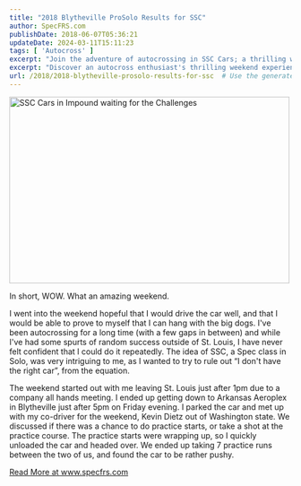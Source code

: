 ```yaml
---
title: "2018 Blytheville ProSolo Results for SSC"
author: SpecFRS.com
publishDate: 2018-06-07T05:36:21
updateDate: 2024-03-11T15:11:23
tags: [ 'Autocross' ]
excerpt: "Join the adventure of autocrossing in SSC Cars; a thrilling weekend of speed, skill, and camaraderie in the fast-paced world of Solo Spec Racing."
excerpt: "Discover an autocross enthusiast's thrilling weekend experience pushing the limits in a Spec class event, experiencing camaraderie & car challenges."
url: /2018/2018-blytheville-prosolo-results-for-ssc  # Use the generated URL with year
---
```

<p><a data-flickr-embed="true" data-footer="true" data-header="true" href="https://www.flickr.com/photos/chammond/26990079767/in/album-72157690612809440/" title="SSC Cars in Impound waiting for the Challenges"><img alt="SSC Cars in Impound waiting for the Challenges" height="333" src="https://farm1.staticflickr.com/906/26990079767_9da6e5a1e9.jpg" width="500" /></a><script async src="//embedr.flickr.com/assets/client-code.js" charset="utf-8"></script></p>  <p>In short, WOW. What an amazing weekend.</p>  <p>I went into the weekend hopeful that I would drive the car well, and that I would be able to prove to myself that I can hang with the big dogs. I've been autocrossing for a long time (with a few gaps in between) and while I've had some spurts of random success outside of St. Louis, I have never felt confident that I could do it repeatedly. The idea of SSC, a Spec class in Solo, was very intriguing to me, as I wanted to try to rule out &ldquo;I don't have the right car&rdquo;, from the equation.</p>  <p>The weekend started out with me leaving St. Louis just after 1pm due to a company all hands meeting. I ended up getting down to Arkansas Aeroplex in Blytheville just after 5pm on Friday evening. I parked the car and met up with my co-driver for the weekend, Kevin Dietz out of Washington state. We discussed if there was a chance to do practice starts, or take a shot at the practice course. The practice starts were wrapping up, so I quickly unloaded the car and headed over. We ended up taking 7 practice runs between the two of us, and found the car to be rather pushy.</p>  <a href="https://www.specfrs.com/2018-blytheville-prosolo-results-for-ssc">Read More at www.specfrs.com</a>

